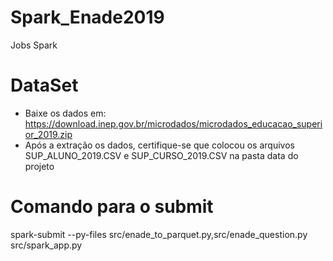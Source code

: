 # Spark_Enade2019
Jobs Spark

# DataSet
- Baixe os dados em: https://download.inep.gov.br/microdados/microdados_educacao_superior_2019.zip
- Após a extração os dados, certifique-se que colocou os arquivos SUP_ALUNO_2019.CSV e SUP_CURSO_2019.CSV na pasta data do projeto

# Comando para o submit
spark-submit --py-files  src/enade_to_parquet.py,src/enade_question.py src/spark_app.py
